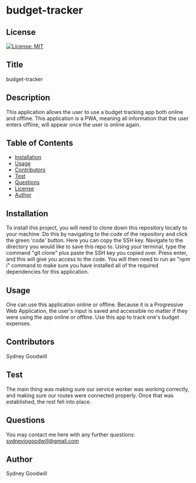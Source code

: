 # budget-tracker

## License
  [![License: MIT](https://img.shields.io/badge/License-IPL%201.0-blue.svg)](https://opensource.org/licenses/IPL-1.0)

  ## Title
  budget-tracker

  ## Description
  This application allows the user to use a budget tracking app both online and offline. This application is a PWA, meaning all information that the user enters offline, will appear once the user is online again.

  ## Table of Contents
  * [Installation](#install)
  * [Usage](#usage)
  * [Contributors](#contributors)
  * [Test](#test)
  * [Questions](#questions)
  * [License](#license)
  * [Author](#author)
  
  ## Installation
  To install this project, you will need to clone down this repository locally to your machine. Do this by navigating to the code of the repository and click the green 'code' button. Here you can copy the SSH key. Navigate to the directory you would like to save this repo to. Using your terminal, type the command "git clone" plus paste the SSH key you copied over. Press enter, and this will give you access to the code. You will then need to run an "npm i" command to make sure you have installed all of the required dependencies for this application.

  ## Usage
  One can use this application online or offline. Because it is a Progressive Web Application, the user's input is saved and accessible no matter if they were using the app online or offline. Use this app to track one's budget expenses.

  ## Contributors
  Sydney Goodwill

  ## Test
  The main thing was making sure our service worker was working correctly, and making sure our routes were connected properly. Once that was established, the rest fell into place.

  ## Questions
  You may contact me here with any further questions: sydneyjogoodwill@gmail.com

  ## Author
  Sydney Goodwill  

